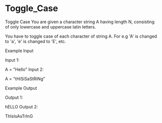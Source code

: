 # Toggle_Case
Toggle Case
You are given a character string A having length N, consisting of only lowercase and uppercase latin letters.

You have to toggle case of each character of string A. For e.g 'A' is changed to 'a', 'e' is changed to 'E', etc.

Example Input

Input 1:

A = "Hello"
Input 2:

A = "tHiSiSaStRiNg"


Example Output

Output 1:

hELLO
Output 2:

ThIsIsAsTrInG
